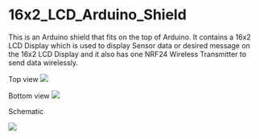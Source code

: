 # 16x2_LCD_Arduino_Shield
This is an Arduino shield that fits on the top of Arduino. It contains a 16x2 LCD Display which is used to display Sensor data or desired message on the 16x2 LCD Display and it also has one NRF24 Wireless Transmitter to send data wirelessly.

Top view
<img src="https://github.com/princeabhishek/16x2_LCD_Arduino_Shield/blob/main/16x2_LCD_Arduino_Shield_PCB_top.png?raw=true">

Bottom view
<img src="https://github.com/princeabhishek/16x2_LCD_Arduino_Shield/blob/main/16x2_LCD_Arduino_Shield_PCB_bottom.png?raw=true">

Schematic

<img src="https://github.com/princeabhishek/16x2_LCD_Arduino_Shield/blob/main/16x2_LCD_Arduino_Shield_Schematic.png?raw=true">
